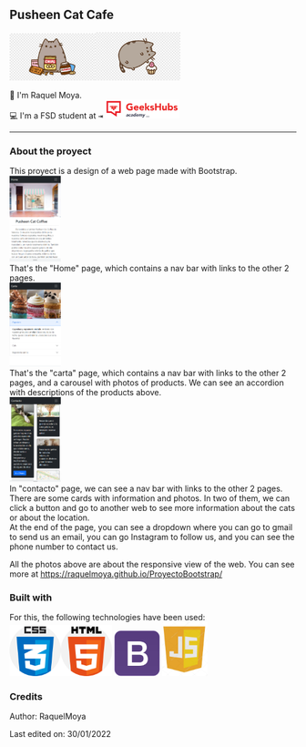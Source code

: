 ## Pusheen Cat Cafe

<img src="img/pngchips.png" width="150em"><img src="img/pngcupcake.png" width="150em">

:wave: I'm Raquel Moya.</br>
:computer: I'm a FSD student at <kbd>⇥</kbd> <img src="/img/GHA.png" width="130em" /></br>

<hr>

### About the proyect
This proyect is a design of a web page made with Bootstrap. </br>
<img src="img/homemov.png" width="90em"/></br>
That's the "Home" page, which contains a nav bar with links to the other 2 pages. </br>
<img src="img/cartamov.png" width="90em"/></br>
That's the "carta" page, which contains a nav bar with links to the other 2 pages, and a carousel with photos of products. We can see an accordion with descriptions of the products above.</br>
<img src="img/contactmov.png" width="90em"/></br>
In "contacto" page, we can see a nav bar with links to the other 2 pages. There are some cards with information and photos. In two of them, we can click a button and go to another web to see more information about the cats or about the location. </br>
At the end of the page, you can see a dropdown where you can go to gmail to send us an email, you can go Instagram to follow us, and you can see the phone number to contact us. </br>

All the photos above are about the responsive view of the web. You can see more at https://raquelmoya.github.io/ProyectoBootstrap/

### Built with

For this, the following technologies have been used:</br>
<img src="img/css.png" width="90em"/><img src="img/html.png" width="90em"/> <img src="img/bootstrap-logo.jpg" width="80em">
<img src="img/js.jpg" width="80em">
</br>


### Credits

Author: RaquelMoya

Last edited on:
30/01/2022